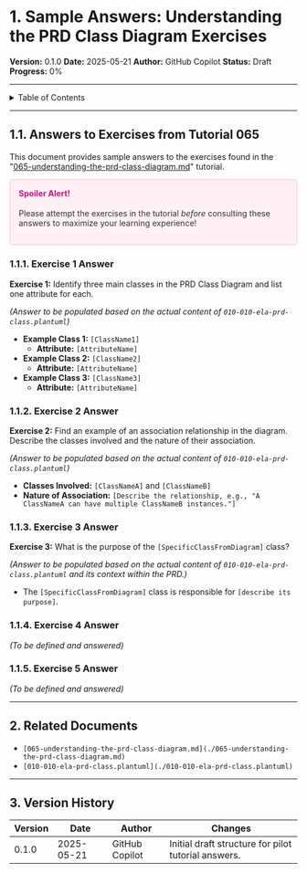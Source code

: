 # 1. Sample Answers: Understanding the PRD Class Diagram Exercises

**Version:** 0.1.0
**Date:** 2025-05-21
**Author:** GitHub Copilot
**Status:** Draft
**Progress:** 0%

---

<details>
<summary>Table of Contents</summary>

- [1. Sample Answers: Understanding the PRD Class Diagram Exercises](#1-sample-answers-understanding-the-prd-class-diagram-exercises)
  - [1.1. Answers to Exercises from Tutorial 065](#11-answers-to-exercises-from-tutorial-065)
    - [1.1.1. Exercise 1 Answer](#111-exercise-1-answer)
    - [1.1.2. Exercise 2 Answer](#112-exercise-2-answer)
    - [1.1.3. Exercise 3 Answer](#113-exercise-3-answer)
    - [1.1.4. Exercise 4 Answer](#114-exercise-4-answer)
    - [1.1.5. Exercise 5 Answer](#115-exercise-5-answer)
- [2. Related Documents](#2-related-documents)
- [3. Version History](#3-version-history)

</details>

---

## 1.1. Answers to Exercises from Tutorial 065

This document provides sample answers to the exercises found in the "[065-understanding-the-prd-class-diagram.md](./065-understanding-the-prd-class-diagram.md)" tutorial.

<div style="background-color: #fff0f5; padding: 15px; border-radius: 5px; border: 1px solid #ffc0cb; margin-bottom: 20px;">
<h4 style="margin-top: 0; color: #c71585;">Spoiler Alert!</h4>
<p style="color: #333;">Please attempt the exercises in the tutorial <em>before</em> consulting these answers to maximize your learning experience!</p>
</div>

### 1.1.1. Exercise 1 Answer

**Exercise 1:** Identify three main classes in the PRD Class Diagram and list one attribute for each.

*(Answer to be populated based on the actual content of `010-010-ela-prd-class.plantuml`)*
- **Example Class 1:** `[ClassName1]`
  - **Attribute:** `[AttributeName]`
- **Example Class 2:** `[ClassName2]`
  - **Attribute:** `[AttributeName]`
- **Example Class 3:** `[ClassName3]`
  - **Attribute:** `[AttributeName]`

### 1.1.2. Exercise 2 Answer

**Exercise 2:** Find an example of an association relationship in the diagram. Describe the classes involved and the nature of their association.

*(Answer to be populated based on the actual content of `010-010-ela-prd-class.plantuml`)*
- **Classes Involved:** `[ClassNameA]` and `[ClassNameB]`
- **Nature of Association:** `[Describe the relationship, e.g., "A ClassNameA can have multiple ClassNameB instances."]`

### 1.1.3. Exercise 3 Answer

**Exercise 3:** What is the purpose of the `[SpecificClassFromDiagram]` class?

*(Answer to be populated based on the actual content of `010-010-ela-prd-class.plantuml` and its context within the PRD.)*
- The `[SpecificClassFromDiagram]` class is responsible for `[describe its purpose]`.

### 1.1.4. Exercise 4 Answer

*(To be defined and answered)*

### 1.1.5. Exercise 5 Answer

*(To be defined and answered)*

---

## 2. Related Documents

- `[065-understanding-the-prd-class-diagram.md](./065-understanding-the-prd-class-diagram.md)`
- `[010-010-ela-prd-class.plantuml](./010-010-ela-prd-class.plantuml)`

---

## 3. Version History

| Version | Date       | Author          | Changes                                         |
|---------|------------|-----------------|-------------------------------------------------|
| 0.1.0   | 2025-05-21 | GitHub Copilot  | Initial draft structure for pilot tutorial answers. |

